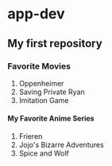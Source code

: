 # app-dev
## My first repository
### Favorite Movies
1. Oppenheimer 
2. Saving Private Ryan
3. Imitation Game
#### My Favorite Anime Series
1. Frieren
2. Jojo's Bizarre Adventures
3. Spice and Wolf
